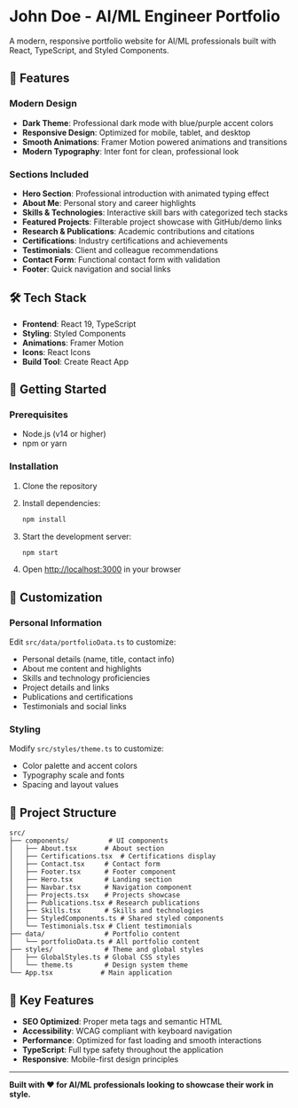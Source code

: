 # John Doe - AI/ML Engineer Portfolio

A modern, responsive portfolio website for AI/ML professionals built with React, TypeScript, and Styled Components.

## 🚀 Features

### Modern Design
- **Dark Theme**: Professional dark mode with blue/purple accent colors
- **Responsive Design**: Optimized for mobile, tablet, and desktop
- **Smooth Animations**: Framer Motion powered animations and transitions
- **Modern Typography**: Inter font for clean, professional look

### Sections Included
- **Hero Section**: Professional introduction with animated typing effect
- **About Me**: Personal story and career highlights
- **Skills & Technologies**: Interactive skill bars with categorized tech stacks
- **Featured Projects**: Filterable project showcase with GitHub/demo links
- **Research & Publications**: Academic contributions and citations
- **Certifications**: Industry certifications and achievements
- **Testimonials**: Client and colleague recommendations
- **Contact Form**: Functional contact form with validation
- **Footer**: Quick navigation and social links

## 🛠️ Tech Stack

- **Frontend**: React 19, TypeScript
- **Styling**: Styled Components
- **Animations**: Framer Motion
- **Icons**: React Icons
- **Build Tool**: Create React App

## 🚀 Getting Started

### Prerequisites
- Node.js (v14 or higher)
- npm or yarn

### Installation
1. Clone the repository
2. Install dependencies:
   ```bash
   npm install
   ```

3. Start the development server:
   ```bash
   npm start
   ```

4. Open [http://localhost:3000](http://localhost:3000) in your browser

## 🎨 Customization

### Personal Information
Edit `src/data/portfolioData.ts` to customize:
- Personal details (name, title, contact info)
- About me content and highlights
- Skills and technology proficiencies
- Project details and links
- Publications and certifications
- Testimonials and social links

### Styling
Modify `src/styles/theme.ts` to customize:
- Color palette and accent colors
- Typography scale and fonts
- Spacing and layout values

## 📁 Project Structure

```
src/
├── components/          # UI components
│   ├── About.tsx       # About section
│   ├── Certifications.tsx  # Certifications display
│   ├── Contact.tsx     # Contact form
│   ├── Footer.tsx      # Footer component
│   ├── Hero.tsx        # Landing section
│   ├── Navbar.tsx      # Navigation component
│   ├── Projects.tsx    # Projects showcase
│   ├── Publications.tsx # Research publications
│   ├── Skills.tsx      # Skills and technologies
│   ├── StyledComponents.ts # Shared styled components
│   └── Testimonials.tsx # Client testimonials
├── data/               # Portfolio content
│   └── portfolioData.ts # All portfolio content
├── styles/             # Theme and global styles
│   ├── GlobalStyles.ts # Global CSS styles
│   └── theme.ts        # Design system theme
└── App.tsx            # Main application
```

## 🎯 Key Features

- **SEO Optimized**: Proper meta tags and semantic HTML
- **Accessibility**: WCAG compliant with keyboard navigation
- **Performance**: Optimized for fast loading and smooth interactions
- **TypeScript**: Full type safety throughout the application
- **Responsive**: Mobile-first design principles

---

**Built with ❤️ for AI/ML professionals looking to showcase their work in style.**
